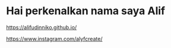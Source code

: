 # Hai perkenalkan nama saya Alif


https://alifudinniko.github.io/

https://www.instagram.com/alyfcreate/


